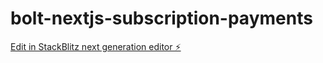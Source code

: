 # bolt-nextjs-subscription-payments

[Edit in StackBlitz next generation editor ⚡️](https://stackblitz.com/~/github.com/clickspider/bolt-nextjs-subscription-payments)